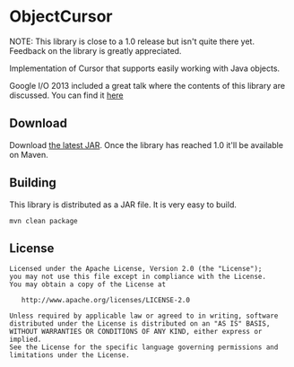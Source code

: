 ObjectCursor
============

NOTE: This library is close to a 1.0 release but isn't quite there yet. Feedback on the library is greatly appreciated.

Implementation of Cursor that supports easily working with Java objects. 

Google I/O 2013 included a great talk where the contents of this library are discussed. You can find it [here][1]

Download
--------

Download [the latest JAR][2]. Once the library has reached 1.0 it'll be available on Maven.

Building
--------

This library is distributed as a JAR file. It is very easy to build.

```
mvn clean package
```

License
-------

    Licensed under the Apache License, Version 2.0 (the "License");
    you may not use this file except in compliance with the License.
    You may obtain a copy of the License at

       http://www.apache.org/licenses/LICENSE-2.0

    Unless required by applicable law or agreed to in writing, software
    distributed under the License is distributed on an "AS IS" BASIS,
    WITHOUT WARRANTIES OR CONDITIONS OF ANY KIND, either express or implied.
    See the License for the specific language governing permissions and
    limitations under the License.

[1]: https://developers.google.com/events/io/sessions/326148829
[2]: https://s3.amazonaws.com/michaelnovakjr/objectcursor-0.9.0.zip